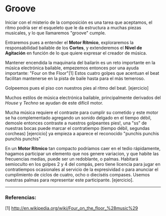 # Groove

Iniciar con el misterio de la composición es una tarea que aceptamos, el ritmo podría ser el esqueleto que le da estructura a muchas piezas musicales, y lo que llamaremos "groove" cumple.

Entraremos pues a entender el **Motor Rítmico**, exploraremos la responsabilidad bailable de los **Cortes**, y extenderemos  el **Nivel de Agitación** en función de lo que quiere expresar el creador de música.

Mantener encendida la maquinaria del bailarín es un reto importante en la música electrónica bailable, empezemos entonces por una ayuda importante: "Four on the Floor"[1]
Estos cuatro golpes que acentuan el beat facilitan mantenerse en la pista de baile hasta para el más temeroso.

Golpeemos pues el piso con nuestros pies al ritmo del beat. [ejercicio]

Muchos estilos de música electrónica bailable, principalmente derivados del *House* y *Techno* se ayudan de este difícil motor.

Mucha música requiere el contraste para cumplir su cometido y este motor se ha complementado agregando un sonido delgado en el tiempo débil, demosle entonces contraste a nuestros golpeantes pies!, una "ss" de nuestras bocas puede marcar el contratiempo (tiempo débil, segundas corcheas) [ejercicio] ya empieza a aparece el reconocido "punchis punchis punchis punchis" 

En un **Motor Rítmico** tan compacto podríamos caer en el tedio rápidamente, hagamos participar un elemento que nos genere variacion, y que habite las frecuencias medias, puede ser un redoblante, o palmas.
Habitará semioculto en los golpes 2 y 4 del compás, pero tiene licencia para jugar en contratiempos ocasionales al servicio de la expresividad o para anunciar el cumplimiento de ciclos de cuatro, ocho o dieciséis compases.
Usemos nuestras palmas para representar este participante. [ejercicio].






---
### Referencias:

[1] http://en.wikipedia.org/wiki/Four_on_the_floor_%28music%29
